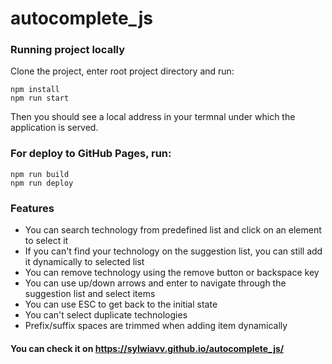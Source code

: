 # autocomplete_js

### Running project locally

Clone the project, enter root project directory and run:
```
npm install
npm run start
```

Then you should see a local address in your termnal under which the application is served.



### For deploy to GitHub Pages, run:
```
npm run build
npm run deploy
```

### Features
* You can search technology from predefined list and click on an element to select it
* If you can't find your technology on the suggestion list, you can still add it dynamically to selected list
* You can remove technology using the remove button or backspace key
* You can use up/down arrows and enter to navigate through the suggestion list and select items
* You can use ESC to get back to the initial state
* You can't select duplicate technologies
* Prefix/suffix spaces are trimmed when adding item dynamically
#### You can check it on https://sylwiavv.github.io/autocomplete_js/
